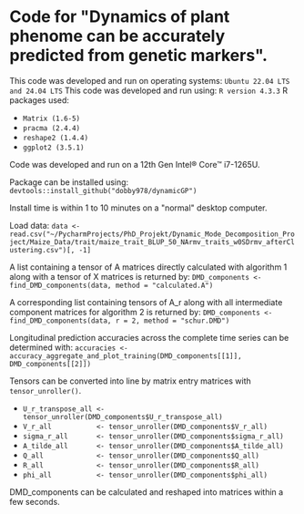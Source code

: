 # Code for "Dynamics of plant phenome can be accurately predicted from genetic markers".

This code was developed and run on operating systems: `Ubuntu 22.04 LTS and 24.04 LTS`
This code was developed and run using: `R version 4.3.3`
R packages used: 
- `Matrix (1.6-5)`
- `pracma (2.4.4)`
- `reshape2 (1.4.4)`
- `ggplot2 (3.5.1)`

Code was developed and run on a 12th Gen Intel® Core™ i7-1265U.

Package can be installed using: 
`devtools::install_github("dobby978/dynamicGP")`

Install time is within 1 to 10 minutes on a "normal" desktop computer.

Load data:
`data <- read.csv("~/PycharmProjects/PhD_Projekt/Dynamic_Mode_Decomposition_Project/Maize_Data/trait/maize_trait_BLUP_50_NArmv_traits_w0SDrmv_afterClustering.csv")[, -1]`

A list containing a tensor of A matrices directly calculated with algorithm 1 along with a tensor of X matrices is returned by: 
`DMD_components <- find_DMD_components(data, method = "calculated.A")`

A corresponding list containing tensors of A_r along with all intermediate component matrices for algorithm 2 is returned by: 
`DMD_components <- find_DMD_components(data, r = 2, method = "schur.DMD")`

Longitudinal prediction accuracies across the complete time series can be determined with:
`accuracies <- accuracy_aggregate_and_plot_training(DMD_components[[1]], DMD_components[[2]])`

Tensors can be converted into line by matrix entry matrices with `tensor_unroller()`.

- `U_r_transpose_all <- tensor_unroller(DMD_components$U_r_transpose_all)`
- `V_r_all           <- tensor_unroller(DMD_components$V_r_all)`
- `sigma_r_all       <- tensor_unroller(DMD_components$sigma_r_all)`
- `A_tilde_all       <- tensor_unroller(DMD_components$A_tilde_all)`
- `Q_all             <- tensor_unroller(DMD_components$Q_all)`
- `R_all             <- tensor_unroller(DMD_components$R_all)`
- `phi_all           <- tensor_unroller(DMD_components$phi_all)`

DMD_components can be calculated and reshaped into matrices within a few seconds. 
